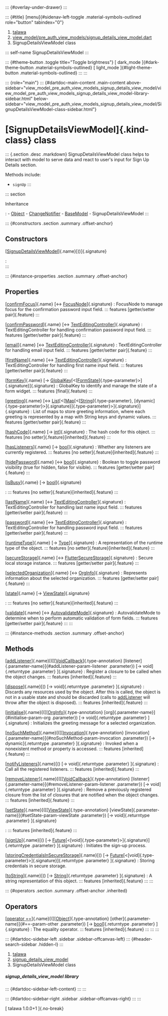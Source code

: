 ::: {#overlay-under-drawer}
:::

::: {#title}
[menu]{#sidenav-left-toggle .material-symbols-outlined role="button"
tabindex="0"}

1.  [talawa](../index.html)
2.  [view_model/pre_auth_view_models/signup_details_view_model.dart](../view_model_pre_auth_view_models_signup_details_view_model/)
3.  SignupDetailsViewModel class

::: self-name
SignupDetailsViewModel
:::

::: {#theme-button .toggle title="Toggle brightness"}
[ dark_mode ]{#dark-theme-button .material-symbols-outlined} [
light_mode ]{#light-theme-button .material-symbols-outlined}
:::
:::

::: {role="main"}
::: {#dartdoc-main-content .main-content above-sidebar="view_model_pre_auth_view_models_signup_details_view_model/view_model_pre_auth_view_models_signup_details_view_model-library-sidebar.html" below-sidebar="view_model_pre_auth_view_models_signup_details_view_model/SignupDetailsViewModel-class-sidebar.html"}
<div>

# [SignupDetailsViewModel]{.kind-class} class

</div>

::: {.section .desc .markdown}
SignupDetailsViewModel class helps to interact with model to serve data
and react to user\'s input for Sign Up Details section.

Methods include:

-   `signUp`
:::

::: section

Inheritance

:   -   [Object](https://api.flutter.dev/flutter/dart-core/Object-class.html)
    -   [ChangeNotifier](https://api.flutter.dev/flutter/foundation/ChangeNotifier-class.html)
    -   [BaseModel](../view_model_base_view_model/BaseModel-class.html)
    -   SignupDetailsViewModel
:::

::: {#constructors .section .summary .offset-anchor}
## Constructors

[[SignupDetailsViewModel](../view_model_pre_auth_view_models_signup_details_view_model/SignupDetailsViewModel/SignupDetailsViewModel.html)]{.name}[()]{.signature}

:   
:::

::: {#instance-properties .section .summary .offset-anchor}
## Properties

[[confirmFocus](../view_model_pre_auth_view_models_signup_details_view_model/SignupDetailsViewModel/confirmFocus.html)]{.name} [↔ [FocusNode](https://api.flutter.dev/flutter/widgets/FocusNode-class.html)]{.signature}
:   FocusNode to manage focus for the confirmation password input field.
    ::: features
    [getter/setter pair]{.feature}
    :::

[[confirmPassword](../view_model_pre_auth_view_models_signup_details_view_model/SignupDetailsViewModel/confirmPassword.html)]{.name} [↔ [TextEditingController](https://api.flutter.dev/flutter/widgets/TextEditingController-class.html)]{.signature}
:   TextEditingController for handling confirmation password input
    field.
    ::: features
    [getter/setter pair]{.feature}
    :::

[[email](../view_model_pre_auth_view_models_signup_details_view_model/SignupDetailsViewModel/email.html)]{.name} [↔ [TextEditingController](https://api.flutter.dev/flutter/widgets/TextEditingController-class.html)]{.signature}
:   TextEditingController for handling email input field.
    ::: features
    [getter/setter pair]{.feature}
    :::

[[firstName](../view_model_pre_auth_view_models_signup_details_view_model/SignupDetailsViewModel/firstName.html)]{.name} [↔ [TextEditingController](https://api.flutter.dev/flutter/widgets/TextEditingController-class.html)]{.signature}
:   TextEditingController for handling first name input field.
    ::: features
    [getter/setter pair]{.feature}
    :::

[[formKey](../view_model_pre_auth_view_models_signup_details_view_model/SignupDetailsViewModel/formKey.html)]{.name} [→ [GlobalKey](https://api.flutter.dev/flutter/widgets/GlobalKey-class.html)[\<[[FormState](https://api.flutter.dev/flutter/widgets/FormState-class.html)]{.type-parameter}\>]{.signature}]{.signature}
:   GlobalKey to identify and manage the state of a form widget.
    ::: features
    [final]{.feature}
    :::

[[greeting](../view_model_pre_auth_view_models_signup_details_view_model/SignupDetailsViewModel/greeting.html)]{.name} [↔ [List](https://api.flutter.dev/flutter/dart-core/List-class.html)[\<[[Map](https://api.flutter.dev/flutter/dart-core/Map-class.html)[\<[[String](https://api.flutter.dev/flutter/dart-core/String-class.html)]{.type-parameter}, [dynamic]{.type-parameter}\>]{.signature}]{.type-parameter}\>]{.signature}]{.signature}
:   List of maps to store greeting information, where each greeting is
    represented by a map with String keys and dynamic values.
    ::: features
    [getter/setter pair]{.feature}
    :::

[[hashCode](https://api.flutter.dev/flutter/dart-core/Object/hashCode.html)]{.name} [→ [int](https://api.flutter.dev/flutter/dart-core/int-class.html)]{.signature}
:   The hash code for this object.
    ::: features
    [no setter]{.feature}[inherited]{.feature}
    :::

[[hasListeners](https://api.flutter.dev/flutter/foundation/ChangeNotifier/hasListeners.html)]{.name} [→ [bool](https://api.flutter.dev/flutter/dart-core/bool-class.html)]{.signature}
:   Whether any listeners are currently registered.
    ::: features
    [no setter]{.feature}[inherited]{.feature}
    :::

[[hidePassword](../view_model_pre_auth_view_models_signup_details_view_model/SignupDetailsViewModel/hidePassword.html)]{.name} [↔ [bool](https://api.flutter.dev/flutter/dart-core/bool-class.html)]{.signature}
:   Boolean to toggle password visibility (true for hidden, false for
    visible).
    ::: features
    [getter/setter pair]{.feature}
    :::

[[isBusy](../view_model_base_view_model/BaseModel/isBusy.html)]{.name} [→ [bool](https://api.flutter.dev/flutter/dart-core/bool-class.html)]{.signature}

:   ::: features
    [no setter]{.feature}[inherited]{.feature}
    :::

[[lastName](../view_model_pre_auth_view_models_signup_details_view_model/SignupDetailsViewModel/lastName.html)]{.name} [↔ [TextEditingController](https://api.flutter.dev/flutter/widgets/TextEditingController-class.html)]{.signature}
:   TextEditingController for handling last name input field.
    ::: features
    [getter/setter pair]{.feature}
    :::

[[password](../view_model_pre_auth_view_models_signup_details_view_model/SignupDetailsViewModel/password.html)]{.name} [↔ [TextEditingController](https://api.flutter.dev/flutter/widgets/TextEditingController-class.html)]{.signature}
:   TextEditingController for handling password input field.
    ::: features
    [getter/setter pair]{.feature}
    :::

[[runtimeType](https://api.flutter.dev/flutter/dart-core/Object/runtimeType.html)]{.name} [→ [Type](https://api.flutter.dev/flutter/dart-core/Type-class.html)]{.signature}
:   A representation of the runtime type of the object.
    ::: features
    [no setter]{.feature}[inherited]{.feature}
    :::

[[secureStorage](../view_model_pre_auth_view_models_signup_details_view_model/SignupDetailsViewModel/secureStorage.html)]{.name} [↔ [FlutterSecureStorage](https://pub.dev/documentation/flutter_secure_storage/9.2.2/flutter_secure_storage/FlutterSecureStorage-class.html)]{.signature}
:   Secure local storage instance.
    ::: features
    [getter/setter pair]{.feature}
    :::

[[selectedOrganization](../view_model_pre_auth_view_models_signup_details_view_model/SignupDetailsViewModel/selectedOrganization.html)]{.name} [↔ [OrgInfo](../models_organization_org_info/OrgInfo-class.html)]{.signature}
:   Represents information about the selected organization.
    ::: features
    [getter/setter pair]{.feature}
    :::

[[state](../view_model_base_view_model/BaseModel/state.html)]{.name} [→ [ViewState](../enums_enums/ViewState.html)]{.signature}

:   ::: features
    [no setter]{.feature}[inherited]{.feature}
    :::

[[validate](../view_model_pre_auth_view_models_signup_details_view_model/SignupDetailsViewModel/validate.html)]{.name} [↔ [AutovalidateMode](https://api.flutter.dev/flutter/widgets/AutovalidateMode.html)]{.signature}
:   AutovalidateMode to determine when to perform automatic validation
    of form fields.
    ::: features
    [getter/setter pair]{.feature}
    :::
:::

::: {#instance-methods .section .summary .offset-anchor}
## Methods

[[addListener](https://api.flutter.dev/flutter/foundation/ChangeNotifier/addListener.html)]{.name}[([[[VoidCallback](https://api.flutter.dev/flutter/dart-ui/VoidCallback.html)]{.type-annotation} [listener]{.parameter-name}]{#addListener-param-listener .parameter}) [→ void]{.returntype .parameter} ]{.signature}
:   Register a closure to be called when the object changes.
    ::: features
    [inherited]{.feature}
    :::

[[dispose](https://api.flutter.dev/flutter/foundation/ChangeNotifier/dispose.html)]{.name}[() [→ void]{.returntype .parameter} ]{.signature}
:   Discards any resources used by the object. After this is called, the
    object is not in a usable state and should be discarded (calls to
    [addListener](https://api.flutter.dev/flutter/foundation/ChangeNotifier/addListener.html)
    will throw after the object is disposed).
    ::: features
    [inherited]{.feature}
    :::

[[initialise](../view_model_pre_auth_view_models_signup_details_view_model/SignupDetailsViewModel/initialise.html)]{.name}[([[[OrgInfo](../models_organization_org_info/OrgInfo-class.html)]{.type-annotation} [org]{.parameter-name}]{#initialise-param-org .parameter}) [→ void]{.returntype .parameter} ]{.signature}
:   Initializes the greeting message for a selected organization.

[[noSuchMethod](https://api.flutter.dev/flutter/dart-core/Object/noSuchMethod.html)]{.name}[([[[Invocation](https://api.flutter.dev/flutter/dart-core/Invocation-class.html)]{.type-annotation} [invocation]{.parameter-name}]{#noSuchMethod-param-invocation .parameter}) [→ dynamic]{.returntype .parameter} ]{.signature}
:   Invoked when a nonexistent method or property is accessed.
    ::: features
    [inherited]{.feature}
    :::

[[notifyListeners](https://api.flutter.dev/flutter/foundation/ChangeNotifier/notifyListeners.html)]{.name}[() [→ void]{.returntype .parameter} ]{.signature}
:   Call all the registered listeners.
    ::: features
    [inherited]{.feature}
    :::

[[removeListener](https://api.flutter.dev/flutter/foundation/ChangeNotifier/removeListener.html)]{.name}[([[[VoidCallback](https://api.flutter.dev/flutter/dart-ui/VoidCallback.html)]{.type-annotation} [listener]{.parameter-name}]{#removeListener-param-listener .parameter}) [→ void]{.returntype .parameter} ]{.signature}
:   Remove a previously registered closure from the list of closures
    that are notified when the object changes.
    ::: features
    [inherited]{.feature}
    :::

[[setState](../view_model_base_view_model/BaseModel/setState.html)]{.name}[([[[ViewState](../enums_enums/ViewState.html)]{.type-annotation} [viewState]{.parameter-name}]{#setState-param-viewState .parameter}) [→ void]{.returntype .parameter} ]{.signature}

:   ::: features
    [inherited]{.feature}
    :::

[[signUp](../view_model_pre_auth_view_models_signup_details_view_model/SignupDetailsViewModel/signUp.html)]{.name}[() [→ [Future](https://api.flutter.dev/flutter/dart-core/Future-class.html)[\<[void]{.type-parameter}\>]{.signature}]{.returntype .parameter} ]{.signature}
:   Initiates the sign-up process.

[[storingCredentialsInSecureStorage](../view_model_pre_auth_view_models_signup_details_view_model/SignupDetailsViewModel/storingCredentialsInSecureStorage.html)]{.name}[() [→ [Future](https://api.flutter.dev/flutter/dart-core/Future-class.html)[\<[void]{.type-parameter}\>]{.signature}]{.returntype .parameter} ]{.signature}
:   Storing credentials in secure storage.

[[toString](https://api.flutter.dev/flutter/dart-core/Object/toString.html)]{.name}[() [→ [String](https://api.flutter.dev/flutter/dart-core/String-class.html)]{.returntype .parameter} ]{.signature}
:   A string representation of this object.
    ::: features
    [inherited]{.feature}
    :::
:::

::: {#operators .section .summary .offset-anchor .inherited}
## Operators

[[operator ==](https://api.flutter.dev/flutter/dart-core/Object/operator_equals.html)]{.name}[([[[Object](https://api.flutter.dev/flutter/dart-core/Object-class.html)]{.type-annotation} [other]{.parameter-name}]{#==-param-other .parameter}) [→ [bool](https://api.flutter.dev/flutter/dart-core/bool-class.html)]{.returntype .parameter} ]{.signature}
:   The equality operator.
    ::: features
    [inherited]{.feature}
    :::
:::
:::

::: {#dartdoc-sidebar-left .sidebar .sidebar-offcanvas-left}
::: {#header-search-sidebar .hidden-l}
:::

1.  [talawa](../index.html)
2.  [signup_details_view_model](../view_model_pre_auth_view_models_signup_details_view_model/)
3.  SignupDetailsViewModel class

##### signup_details_view_model library

::: {#dartdoc-sidebar-left-content}
:::
:::

::: {#dartdoc-sidebar-right .sidebar .sidebar-offcanvas-right}
:::
:::

[ talawa 1.0.0+1 ]{.no-break}
